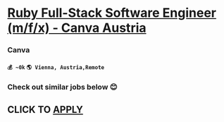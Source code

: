 # [Ruby Full-Stack Software Engineer (m/f/x) - Canva Austria](https://www.remotewlb.com/apply/ruby-full-stack-software-engineer-m-f-x-canva-austria)  
### Canva  
#### `💰 ~0k` `🌎 Vienna, Austria,Remote`  

###  Check out similar jobs below 😊

  
## CLICK TO [APPLY](https://www.remotewlb.com/apply/ruby-full-stack-software-engineer-m-f-x-canva-austria)

